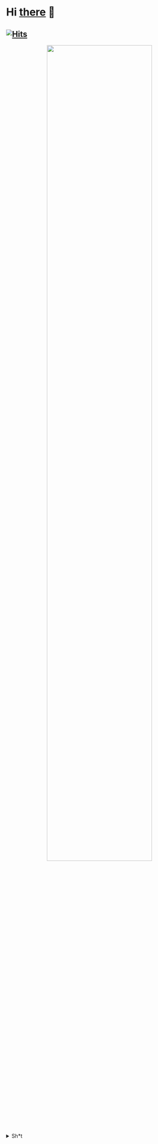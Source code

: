 # Hi [there](https://github.com/annanttomar/) 👋
[![Hits](https://u8views.com/api/v1/github/profiles/210688611/views/day-week-month-total-count.svg)](https://u8views.com/github/annanttomar)
---
<div align="center"><img src="https://media1.giphy.com/media/v1.Y2lkPTc5MGI3NjExbTgxNmV2d253djVicmk2ZzlvZDBsOWNpOGpwdHZ2am1nNmpkajMwdSZlcD12MV9pbnRlcm5hbF9naWZfYnlfaWQmY3Q9Zw/66pRZHpxoOOXvf8zQX/giphy.gif" width="75%"/></div>

<details>
  <summary>Sh*t</summary>
  <br>

<div align="center"><img src="https://discord.c99.nl/widget/theme-4/629851641579044874.png" width="40%"/></div>

</details>
